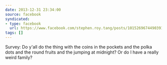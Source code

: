 ```yaml
---
date: 2013-12-31 23:34:00
source: facebook
syndicated:
- type: facebook
  url: https://www.facebook.com/stephen.roy.tang/posts/10152696744903912
tags: []
---
```


Survey: Do y'all do the thing with the coins in the pockets and the polka dots and the round fruits and the jumping at midnight? Or do I have a really weird family?